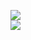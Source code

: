 [![](https://img.shields.io/badge/Made%20With-Github%20Spray-lightgrey.svg?style=for-the-badge&logo=github)](https://github.com/Annihil/github-spray#18622)  
[![](https://i.imgur.com/2DrTn0Z.gif)](https://github.com/Annihil/github-spray)
